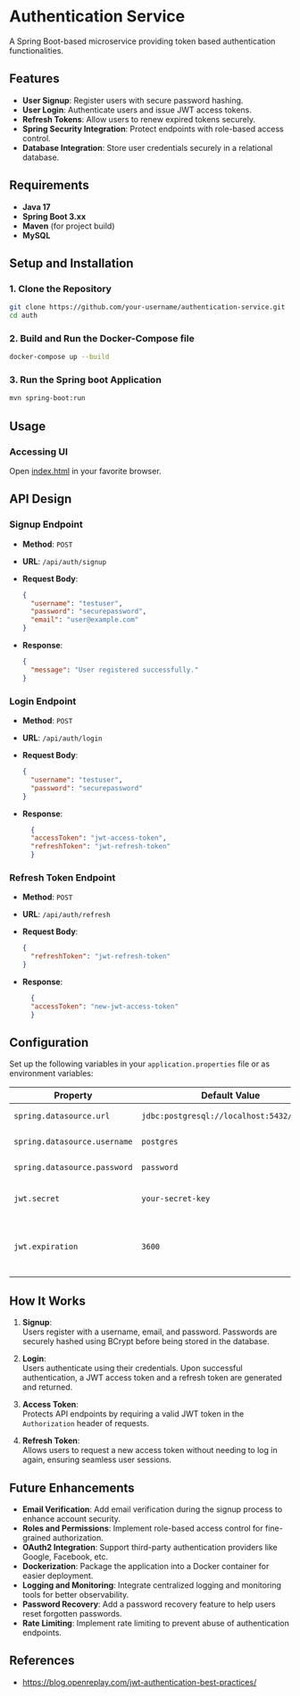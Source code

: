 # Authentication Service

A Spring Boot-based microservice providing token based authentication functionalities.



## Features

- **User Signup**: Register users with secure password hashing.
- **User Login**: Authenticate users and issue JWT access tokens.
- **Refresh Tokens**: Allow users to renew expired tokens securely.
- **Spring Security Integration**: Protect endpoints with role-based access control.
- **Database Integration**: Store user credentials securely in a relational database.



## Requirements

- **Java 17**
- **Spring Boot 3.xx**
- **Maven** (for project build)
- **MySQL** 



## Setup and Installation

### 1. Clone the Repository

```bash
git clone https://github.com/your-username/authentication-service.git
cd auth
```
### 2. Build and Run the Docker-Compose file

```bash
docker-compose up --build
```

### 3. Run the Spring boot Application
```bash
mvn spring-boot:run
```

## Usage


### Accessing UI
Open [index.html](frontend/index.html) in your favorite browser.

## API Design

### **Signup Endpoint**
- **Method**: `POST`
- **URL**: `/api/auth/signup`
- **Request Body**:
  ```json
  {
    "username": "testuser",
    "password": "securepassword",
    "email": "user@example.com"
  }
  ```


- **Response**:
  ```json
  {
    "message": "User registered successfully."
  }
  ```
### **Login Endpoint**
- **Method**: `POST`
- **URL**: `/api/auth/login`
- **Request Body**:
  ```json
  {
    "username": "testuser",
    "password": "securepassword"
  }
  ```

- **Response**:
  ```json
    {
    "accessToken": "jwt-access-token",
    "refreshToken": "jwt-refresh-token"
    }
  ```

### **Refresh Token Endpoint**
- **Method**: `POST`
- **URL**: `/api/auth/refresh`
- **Request Body**:
  ```json
  {
    "refreshToken": "jwt-refresh-token"
  }
  ```

- **Response**:
  ```json
    {
    "accessToken": "new-jwt-access-token"
    }
  ```


## Configuration

Set up the following variables in your `application.properties` file or as environment variables:

| Property                  | Default Value                        | Description                               |
|---------------------------|--------------------------------------|-------------------------------------------|
| `spring.datasource.url`   | `jdbc:postgresql://localhost:5432/authdb` | Database URL                              |
| `spring.datasource.username` | `postgres`                          | Database username                         |
| `spring.datasource.password` | `password`                          | Database password                         |
| `jwt.secret`              | `your-secret-key`                   | Secret key for JWT signing                |
| `jwt.expiration`          | `3600`                              | Access token expiration time in seconds   |

## How It Works

1. **Signup**:  
   Users register with a username, email, and password. Passwords are securely hashed using BCrypt before being stored in the database.

2. **Login**:  
   Users authenticate using their credentials. Upon successful authentication, a JWT access token and a refresh token are generated and returned.

3. **Access Token**:  
   Protects API endpoints by requiring a valid JWT token in the `Authorization` header of requests.

4. **Refresh Token**:  
   Allows users to request a new access token without needing to log in again, ensuring seamless user sessions.


## Future Enhancements

- **Email Verification**: Add email verification during the signup process to enhance account security.
- **Roles and Permissions**: Implement role-based access control for fine-grained authorization.
- **OAuth2 Integration**: Support third-party authentication providers like Google, Facebook, etc.
- **Dockerization**: Package the application into a Docker container for easier deployment.
- **Logging and Monitoring**: Integrate centralized logging and monitoring tools for better observability.
- **Password Recovery**: Add a password recovery feature to help users reset forgotten passwords.
- **Rate Limiting**: Implement rate limiting to prevent abuse of authentication endpoints.

## References
- https://blog.openreplay.com/jwt-authentication-best-practices/